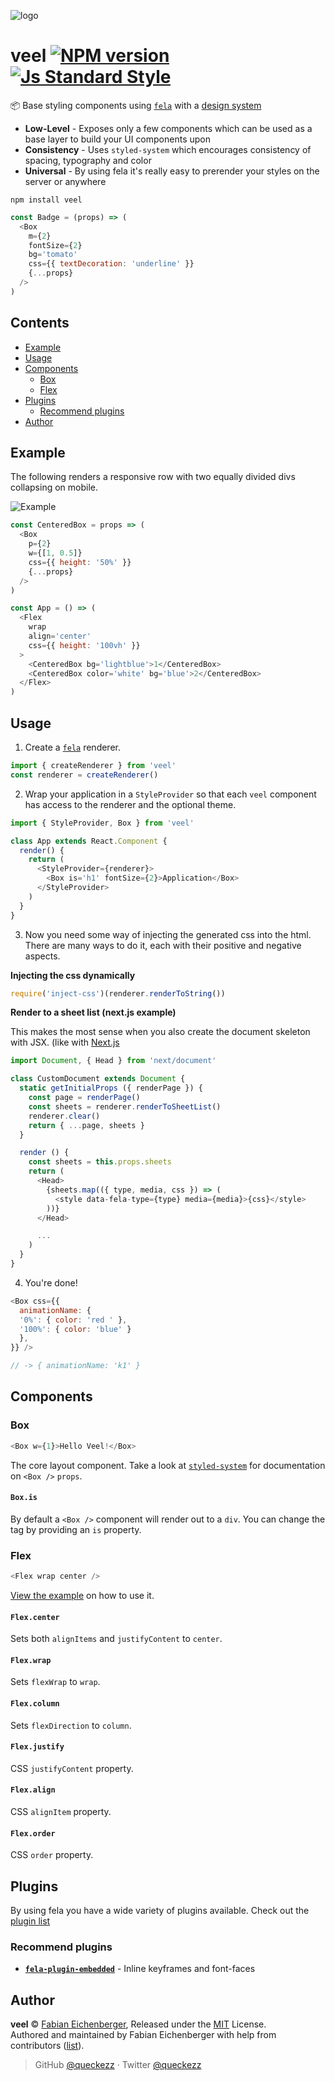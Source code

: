 
![logo](./logo.png)

# veel [![NPM version][version-image]][version-url] [![Js Standard Style][standard-image]][standard-url]

:package: Base styling components using [`fela`](http://fela.js.org) with a [design system](https://github.com/jxnblk/styled-system)

* **Low-Level** - Exposes only a few components which can be used as a base layer to build your UI components upon
* **Consistency** - Uses `styled-system` which encourages consistency of spacing, typography and color
* **Universal** - By using fela it's really easy to prerender your styles on the server or anywhere

```
npm install veel
```

```js
const Badge = (props) => (
  <Box
    m={2}
    fontSize={2}
    bg='tomato'
    css={{ textDecoration: 'underline' }}
    {...props}
  />
)
```

## Contents

* [Example](#example)
* [Usage](#usage)
* [Components](#components)
  + [Box](#box)
  + [Flex](#flex)
* [Plugins](#plugins)
  + [Recommend plugins](#recommend-plugins)
* [Author](#author)

## Example

The following renders a responsive row with two equally divided divs collapsing on mobile.

![Example](./example.gif)

```js
const CenteredBox = props => (
  <Box
    p={2}
    w={[1, 0.5]}
    css={{ height: '50%' }}
    {...props}
  />
)

const App = () => (
  <Flex
    wrap
    align='center'
    css={{ height: '100vh' }}
  >
    <CenteredBox bg='lightblue'>1</CenteredBox>
    <CenteredBox color='white' bg='blue'>2</CenteredBox>
  </Flex>
)
```

## Usage

1. Create a [`fela`](http://fela.js.org/docs/api/fela-native/createRenderer.html) renderer.

```js
import { createRenderer } from 'veel'
const renderer = createRenderer()
```

2. Wrap your application in a `StyleProvider` so that each `veel` component has access to the renderer and the optional theme.

```js
import { StyleProvider, Box } from 'veel'

class App extends React.Component {
  render() {
    return (
      <StyleProvider={renderer}>
        <Box is='h1' fontSize={2}>Application</Box>
      </StyleProvider>
    )
  }
}
```

3. Now you need some way of injecting the generated css into the html. There are many ways to do it, each with their positive and negative aspects.

**Injecting the css dynamically**
```js
require('inject-css')(renderer.renderToString())
```

**Render to a sheet list (next.js example)**

This makes the most sense when you also create the document skeleton with JSX. (like with [Next.js](https://ghub.io/next)

```js
import Document, { Head } from 'next/document'

class CustomDocument extends Document {
  static getInitialProps ({ renderPage }) {
    const page = renderPage()
    const sheets = renderer.renderToSheetList()
    renderer.clear()
    return { ...page, sheets }
  }

  render () {
    const sheets = this.props.sheets
    return (
      <Head>
        {sheets.map(({ type, media, css }) => (
          <style data-fela-type={type} media={media}>{css}</style>
        ))}
      </Head>

      ...
    )
  }
}
```

4. You're done!

```js
<Box css={{
  animationName: {
  '0%': { color: 'red ' },
  '100%': { color: 'blue' }
  },
}} />

// -> { animationName: 'k1' }
```

## Components

### Box

```js
<Box w={1}>Hello Veel!</Box>
```

The core layout component. Take a look at [`styled-system`](https://github.com/jxnblk/styled-system/blob/master/README.md) for documentation on `<Box />` `props`.

#### `Box.is`

By default a `<Box />` component will render out to a `div`. You can change the tag by providing an `is` property.

### Flex

```js
<Flex wrap center />
```

[View the example](./demo/src/index.js) on how to use it.

#### `Flex.center`

Sets both `alignItems` and `justifyContent` to `center`.

#### `Flex.wrap`

Sets `flexWrap` to `wrap`.

#### `Flex.column`

Sets `flexDirection` to `column`.

#### `Flex.justify`

CSS `justifyContent` property.

#### `Flex.align`

CSS `alignItem` property.

#### `Flex.order`

CSS `order` property.

## Plugins

By using fela you have a wide variety of plugins available. Check out the [plugin list](http://fela.js.org/docs/introduction/Ecosystem.html#plugins)

### Recommend plugins

* [**`fela-plugin-embedded`**](https://github.com/rofrischmann/fela/tree/master/packages/fela-plugin-embedded) - Inline keyframes and font-faces

## Author

**veel** © [Fabian Eichenberger](https://github.com/queckezz), Released under the [MIT](./license) License.<br>
Authored and maintained by Fabian Eichenberger with help from contributors ([list](https://github.com/queckezz/veel/contributors)).

> GitHub [@queckezz](https://github.com/queckezz) · Twitter [@queckezz](https://twitter.com/queckezz)

[version-image]: https://img.shields.io/npm/v/veel.svg?style=flat-square
[version-url]: https://npmjs.org/package/veel

[standard-image]: https://img.shields.io/badge/code-standard-brightgreen.svg?style=flat-square
[standard-url]: https://github.com/feross/standard
